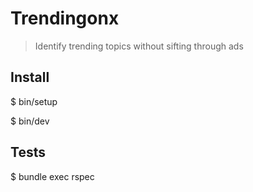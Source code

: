 # Trendingonx

> Identify trending topics without sifting through ads

## Install

$ bin/setup

$ bin/dev

## Tests

$ bundle exec rspec
